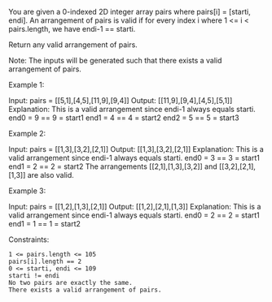 You are given a 0-indexed 2D integer array pairs where pairs[i] = [starti, endi]. An arrangement of pairs is valid if for every index i where 1 <= i < pairs.length, we have endi-1 == starti.

Return any valid arrangement of pairs.

Note: The inputs will be generated such that there exists a valid arrangement of pairs.

Example 1:

Input: pairs = [[5,1],[4,5],[11,9],[9,4]]
Output: [[11,9],[9,4],[4,5],[5,1]]
Explanation:
This is a valid arrangement since endi-1 always equals starti.
end0 = 9 == 9 = start1
end1 = 4 == 4 = start2
end2 = 5 == 5 = start3

Example 2:

Input: pairs = [[1,3],[3,2],[2,1]]
Output: [[1,3],[3,2],[2,1]]
Explanation:
This is a valid arrangement since endi-1 always equals starti.
end0 = 3 == 3 = start1
end1 = 2 == 2 = start2
The arrangements [[2,1],[1,3],[3,2]] and [[3,2],[2,1],[1,3]] are also valid.

Example 3:

Input: pairs = [[1,2],[1,3],[2,1]]
Output: [[1,2],[2,1],[1,3]]
Explanation:
This is a valid arrangement since endi-1 always equals starti.
end0 = 2 == 2 = start1
end1 = 1 == 1 = start2

Constraints:

    1 <= pairs.length <= 105
    pairs[i].length == 2
    0 <= starti, endi <= 109
    starti != endi
    No two pairs are exactly the same.
    There exists a valid arrangement of pairs.
